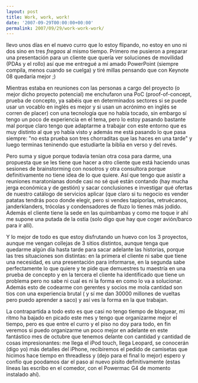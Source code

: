 ```yaml
---
layout: post
title: Work, work, work!
date: '2007-09-29T00:00:00+00:00'
permalink: 2007/09/29/work-work-work/
---
```

llevo unos días en el nuevo curro que lo estoy flipando, no estoy en uno ni dos sino en tres <em>fregaos</em> al mismo tiempo. Primero me pusieron a preparar una presentación para un cliente que quería ver soluciones de movilidad (PDAs y el rollo) así que me entregué a mi amado PowerPoint (siempre compila, menos cuando se cuelga) y tiré millas pensando que con Keynote 08 quedaría mejor ;)

Mientras estaba en reuniones con las personas a cargo del proyecto (o mejor dicho proyecto potencial) me enchufaron una PoC (proof-of-concept, prueba de concepto, ya sabéis que en determinados sectores si se puede usar un vocablo en inglés es mejor y si usan un acrónimo en inglés se corren de placer)  con una tecnología que no había tocado, sin embargo sí tengo un poco de experiencia en el tema, pero lo estoy pasando bastante mal porque claro tengo que adaptarme a trabajar con este entorno que es muy distinto al que yo había visto y además me está pasando lo que pasa siempre: "no esta prueba son tres chorraditas que las haces en una tarde" y luego terminas teninendo que estudiarte la biblia en verso y del revés. 

Pero suma y sigue porque todavía tenían otra cosa para darme, una propuesta que se les tiene que hacer a otro cliente que está haciendo unas sesiones de brainstorming con nosotros y otra consultora porque definitivamente no tiene idea de lo que quiere. Así que tengo que asistir a reuniones maratonianas donde casi no sé qué están contando (hay mucha jerga económica y de gestión) y sacar conclusiones e investigar qué ofertas de nuestro catálogo de servicios aplicar (que claro si tu negocio es vender patatas tendrás poco donde elegir, pero si vendes tapiporlas, retruécanos, janderklanders, trócolas y condensadores de fluzo lo tienes más jodido. Además el cliente tiene la sede en las quimbambas y como me toque ir ahí me supone una putada de la ostia (solo digo que hay que coger avión/barco para ir allí).

Y lo mejor de todo es que estoy disfrutando un huevo con los 3 proyectos, aunque me vengan collejas de 3 sitios distintos, aunque tenga que quedarme algún día hasta tarde para sacar adelante las historias, porque las tres situaciones son distintas: en la primera el cliente ni sabe que tiene una necesidad, es una presentación para informarse, en la segunda sabe perfectamente lo que quiere y te pide que demuestres tu maestría en una prueba de concepto y en la tercera el cliente ha identificado que tiene un problema pero no sabe ni cual es ni la forma en como lo va a solucionar. Además esto de codearme con gerentes y socios me mola cantidad son tíos con una experiencia brutal ( y sí me dan 30000 millones de vueltas pero puedo aprender a saco) y así ves la forma en la que trabajan.

La contrapartida a todo esto es que casi no tengo tiempo de bloguear, mi ritmo ha bajado en picado este mes y tengo que organizarme mejor el tiempo, pero es que entre el curro y el piso no doy para todo, en fin veremos si puedo organizarme un poco mejor en adelante en este fantástico mes de octubre que tenemos delante con cantidad y cantidad de cosas impresionantes: me llega el iPod touch, llega Leopard, se conocerán (digo yo) más detalles del iPhone, recibiremos el pedido de camisetas que hicimos hace tiempo en threadless y (dejo para el final lo mejor) espero y confío que poodamos dar el paso al nuevo pisito definitivamente (estas líneas las escribo en el comedor, con el Powermac G4 de momento instalado ahí).

